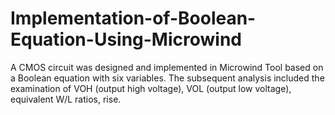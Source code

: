 # Implementation-of-Boolean-Equation-Using-Microwind
A CMOS circuit was designed and implemented in Microwind Tool based on a Boolean equation with six variables. The subsequent analysis included the examination of VOH (output high voltage), VOL (output low voltage), equivalent W/L ratios, rise.
